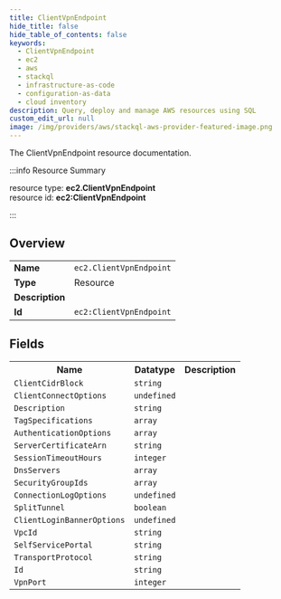 ```yaml
---
title: ClientVpnEndpoint
hide_title: false
hide_table_of_contents: false
keywords:
  - ClientVpnEndpoint
  - ec2
  - aws
  - stackql
  - infrastructure-as-code
  - configuration-as-data
  - cloud inventory
description: Query, deploy and manage AWS resources using SQL
custom_edit_url: null
image: /img/providers/aws/stackql-aws-provider-featured-image.png
---
```

The ClientVpnEndpoint resource documentation.

:::info Resource Summary

<div class="row">
<div class="providerDocColumn">
<span>resource type:&nbsp;<b>ec2.ClientVpnEndpoint</b></span><br />
<span>resource id:&nbsp;<b>ec2:ClientVpnEndpoint</b></span><br />
</div>
</div>

:::

## Overview
<table><tbody>
<tr><td><b>Name</b></td><td><code>ec2.ClientVpnEndpoint</code></td></tr>
<tr><td><b>Type</b></td><td>Resource</td></tr>
<tr><td><b>Description</b></td><td></td></tr>
<tr><td><b>Id</b></td><td><code>ec2:ClientVpnEndpoint</code></td></tr>
</tbody></table>

## Fields
<table><tbody>
<tr><th>Name</th><th>Datatype</th><th>Description</th></tr>
<tr><td><code>ClientCidrBlock</code></td><td><code>string</code></td><td></td></tr><tr><td><code>ClientConnectOptions</code></td><td><code>undefined</code></td><td></td></tr><tr><td><code>Description</code></td><td><code>string</code></td><td></td></tr><tr><td><code>TagSpecifications</code></td><td><code>array</code></td><td></td></tr><tr><td><code>AuthenticationOptions</code></td><td><code>array</code></td><td></td></tr><tr><td><code>ServerCertificateArn</code></td><td><code>string</code></td><td></td></tr><tr><td><code>SessionTimeoutHours</code></td><td><code>integer</code></td><td></td></tr><tr><td><code>DnsServers</code></td><td><code>array</code></td><td></td></tr><tr><td><code>SecurityGroupIds</code></td><td><code>array</code></td><td></td></tr><tr><td><code>ConnectionLogOptions</code></td><td><code>undefined</code></td><td></td></tr><tr><td><code>SplitTunnel</code></td><td><code>boolean</code></td><td></td></tr><tr><td><code>ClientLoginBannerOptions</code></td><td><code>undefined</code></td><td></td></tr><tr><td><code>VpcId</code></td><td><code>string</code></td><td></td></tr><tr><td><code>SelfServicePortal</code></td><td><code>string</code></td><td></td></tr><tr><td><code>TransportProtocol</code></td><td><code>string</code></td><td></td></tr><tr><td><code>Id</code></td><td><code>string</code></td><td></td></tr><tr><td><code>VpnPort</code></td><td><code>integer</code></td><td></td></tr>
</tbody></table>